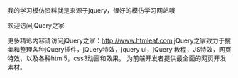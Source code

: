 我的学习模仿资料就是来源于jquery，很好的模仿学习网站哦

欢迎访问jQuery之家

更多精彩内容请访问jQuery之家：http://www.htmleaf.com
jQuery之家致力于搜集和整理各种jQuery插件，jQuery特效，jquery ui，jQuery 教程，JS特效，网页特效，以及各种html5，css3动画和效果。
为前端开发者提供最全面的网页开发素材。
